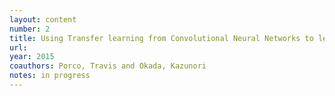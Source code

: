 ```yaml
---
layout: content
number: 2
title: Using Transfer learning from Convolutional Neural Networks to learn features to for detection of Trachoma
url: 
year: 2015
coauthors: Porco, Travis and Okada, Kazunori
notes: in progress
---
```

